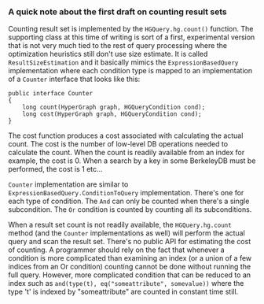 ### A quick note about the first draft on counting result sets ###

Counting result set is implemented by the `HGQuery.hg.count()` function. The supporting class at this time of writing is sort of a first, experimental version that is not very much tied to the rest of query processing where the optimization heuristics still don't use size estimate. It is called `ResultSizeEstimation` and it basically mimics the `ExpressionBasedQuery` implementation where each condition type is mapped to an implementation of a `Counter` interface that looks like this:

```
public interface Counter
{
    long count(HyperGraph graph, HGQueryCondition cond);
    long cost(HyperGraph graph, HGQueryCondition cond);
}
```

The cost function produces a cost associated with calculating the actual count. The cost is the number of low-level DB operations needed to calculate the count. When the count is readily available from an index for example, the cost is 0. When a search by a key in some BerkeleyDB must be performed, the cost is 1 etc...

`Counter` implementation are similar to `ExpressionBasedQuery.ConditionToQuery` implementation. There's one for each type of condition. The `And` can only be counted when there's a single subcondition. The `Or` condition is counted by counting all its subconditions.

When a result set count is not readily available, the `HGQuery.hg.count` method (and the `Counter` implementations as well) will perform the actual query and scan the result set. There's no public API for estimating the cost of counting. A programmer should rely on the fact that whenever a condition is more complicated than examining an index (or a union of a few indices from an Or condition) counting cannot be done without running the full query. However, more complicated condition that can be reduced to an index such as `and(type(t), eq("someattribute", somevalue))` where the type 't' is indexed by "someattribute" are counted in constant time still.